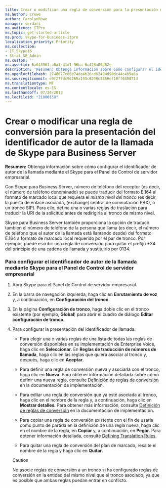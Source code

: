 ```yaml
---
title: Crear o modificar una regla de conversión para la presentación del identificador de autor de la llamada de Skype para Business Server
ms.author: crowe
author: CarolynRowe
manager: serdars
ms.audience: ITPro
ms.topic: get-started-article
ms.prod: skype-for-business-itpro
localization_priority: Priority
ms.collection:
- IT_Skype16
- Strat_SB_Admin
ms.custom: ''
ms.assetid: 6a643961-a0a1-41d1-96ba-6c428a89d82e
description: 'Resumen: Obtenga información sobre cómo configurar el identificador de autor de la llamada mediante el Skype para el Panel de Control de servidor empresarial.'
ms.openlocfilehash: 2748677c00e74de4b26cd62494d90dc44c4b5a6a
ms.sourcegitcommit: e9f277dc96265a193c6298c3556ef16ff640071d
ms.translationtype: MT
ms.contentlocale: es-ES
ms.lasthandoff: 07/24/2018
ms.locfileid: "21000158"
---
```

# <a name="create-or-modify-a-translation-rule-for-caller-id-presentation-in-skype-for-business-server"></a>Crear o modificar una regla de conversión para la presentación del identificador de autor de la llamada de Skype para Business Server
 
**Resumen:** Obtenga información sobre cómo configurar el identificador de autor de la llamada mediante el Skype para el Panel de Control de servidor empresarial.
  
Con Skype para Business Server, número de teléfono del receptor (es decir, el número de teléfono denominado) se puede traducir del formato E.164 al formato de marcado local que requiera el _mismo nivel del tronco_ (es decir, la puerta de enlace asociada, (exchange) central de conmutación PBX), o un tronco SIP). Para ello, defina una o varias reglas de traslación para traducir la URI de la solicitud antes de redirigirla al tronco de mismo nivel.
  
Skype para Business Server también proporciona la opción de traducir también el número de teléfono de la persona que llama (es decir, el número de teléfono que el autor de la llamada está llamando desde) del formato E.164 a formato de marcado local requerido por el par de tronco. Por ejemplo, puede escribir una regla de conversión para quitar el prefijo +34 del principio de una cadena de llamada y sustituirlo por 0134.
  
### <a name="to-configure-caller-id-by-using-skype-for-business-server-control-panel"></a>Para configurar el identificador de autor de la llamada mediante Skype para el Panel de Control de servidor empresarial

1. Abra Skype para el Panel de Control de servidor empresarial.
    
2. En la barra de navegación izquierda, haga clic en **Enrutamiento de voz** y, a continuación, en **Configuración del tronco**.
    
3. En la página **Configuración de tronco**, haga doble clic en el tronco existente (por ejemplo, **Global**) para abrir el cuadro de diálogo **Editar configuración de tronco**.
    
4. Para configurar la presentación del identificador de llamada:
    
   - Para elegir una o varias reglas de una lista de todas las reglas de conversión disponibles en su implementación de Enterprise Voice, haga clic en **Seleccionar**. En **Reglas de traducción de números de llamada**, haga clic en las reglas que quiera asociar al tronco y, después, haga clic en **Aceptar**.
    
   - Para definir una regla de conversión nueva y asociarla con el tronco, haga clic en **Nueva**. Para obtener información detallada sobre cómo definir una nueva regla, consulte [Definición de reglas de conversión](http://technet.microsoft.com/library/4f6b975a-77e6-474c-9171-b139d84138c2.aspx) en la documentación de implementación.
    
   - Para editar una regla de conversión que ya esté asociada al tronco, haga clic en el nombre de la regla y, a continuación, haga clic en  **Mostrar detalles**. Para obtener más información, consulte [Definición de reglas de conversión](http://technet.microsoft.com/library/4f6b975a-77e6-474c-9171-b139d84138c2.aspx) en la documentación de implementación.
    
   - Para copiar una regla de conversión existente con el fin de usarla como punto de partida en la definición de una regla nueva, haga clic en el nombre de la regla, en **Copiar** y, a continuación, en  **Pegar**. Para obtener información detallada, consulte [Defining Translation Rules](http://technet.microsoft.com/library/4f6b975a-77e6-474c-9171-b139d84138c2.aspx). 
    
   - Para quitar una regla de conversión del plan de marcado, resalte el nombre de la regla y haga clic en **Quitar**.
    
    > [!CAUTION]
    > No asocie reglas de conversión a un tronco si ha configurado reglas de conversión en la entidad del mismo nivel que el tronco asociado, ya que es posible que ambas reglas puedan entrar en conflicto. 
  


